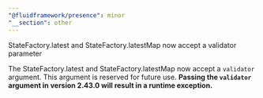 ```yaml
---
"@fluidframework/presence": minor
"__section": other
---
```

StateFactory.latest and StateFactory.latestMap now accept a validator parameter

The StateFactory.latest and StateFactory.latestMap now accept a `validator` argument. This argument is
reserved for future use. **Passing the `validator` argument in version 2.43.0 will result in a runtime exception.**

